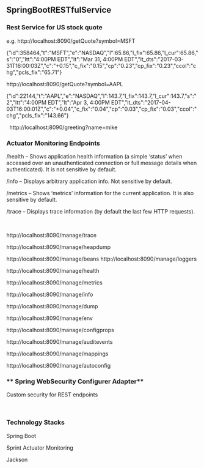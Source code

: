 **SpringBootRESTfulService**
----------------------------

### **Rest Service for US stock quote**

e.g.
http://localhost:8090/getQuote?symbol=MSFT

{"id":358464,"t":"MSFT","e":"NASDAQ","l":65.86,"l_fix":65.86,"l_cur":65.86,"s":"0","ltt":"4:00PM
EDT","lt":"Mar 31, 4:00PM
EDT","lt_dts":"2017-03-31T16:00:03Z","c":"+0.15","c_fix":"0.15","cp":"0.23","cp_fix":"0.23","ccol":"chg","pcls_fix":"65.71"}

http://localhost:8090/getQuote?symbol=AAPL

{"id":22144,"t":"AAPL","e":"NASDAQ","l":143.7,"l_fix":143.7,"l_cur":143.7,"s":"2","ltt":"4:00PM
EDT","lt":"Apr 3, 4:00PM
EDT","lt_dts":"2017-04-03T16:00:01Z","c":"+0.04","c_fix":"0.04","cp":"0.03","cp_fix":"0.03","ccol":"chg","pcls_fix":"143.66"}

 
http://localhost:8090/greeting?name=mike

### **Actuator Monitoring Endpoints**

/health – Shows application health information (a simple ‘status’ when accessed
over an unauthenticated connection or full message details when authenticated).
It is not sensitive by default.

/info – Displays arbitrary application info. Not sensitive by default.

/metrics – Shows ‘metrics’ information for the current application. It is also
sensitive by default.

/trace – Displays trace information (by default the last few HTTP requests).

 

http://localhost:8090/manage/trace

http://localhost:8090/manage/heapdump

http://localhost:8090/manage/beans http://localhost:8090/manage/loggers

http://localhost:8090/manage/health

http://localhost:8090/manage/metrics

http://localhost:8090/manage/info

http://localhost:8090/manage/dump

http://localhost:8090/manage/env

http://localhost:8090/manage/configprops

http://localhost:8090/manage/auditevents

http://localhost:8090/manage/mappings

http://localhost:8090/manage/autoconfig


### ** Spring WebSecurity Configurer Adapter**
 Custom security for REST endpoints

 
### **Technology Stacks**

Spring Boot

Sprint Actuator Monitoring

Jackson


